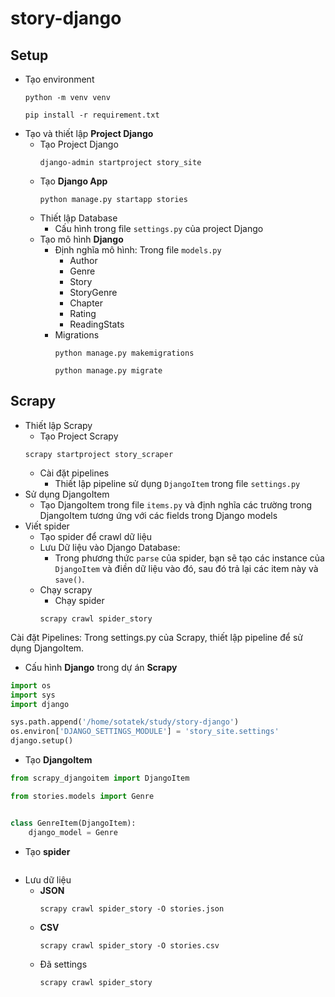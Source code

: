 # story-django

## Setup

* Tạo environment
    ```shell
    python -m venv venv 
    ```
    ```shell
    pip install -r requirement.txt 
    ```
* Tạo và thiết lập **Project Django**
    * Tạo Project Django
      ```shell 
      django-admin startproject story_site
      ```
    * Tạo **Django App**
      ```shell
      python manage.py startapp stories
      ```
    * Thiết lập Database
        * Cấu hình trong file `settings.py` của project Django
    * Tạo mô hình **Django**
        * Định nghĩa mô hình: Trong file `models.py`
            * Author
            * Genre
            * Story
            * StoryGenre
            * Chapter
            * Rating
            * ReadingStats
        * Migrations
          ```shell
          python manage.py makemigrations
          ```
          ```shell
          python manage.py migrate
          ```

## Scrapy

* Thiết lập Scrapy
    * Tạo Project Scrapy
  ```shell
  scrapy startproject story_scraper
  ```
    * Cài đặt pipelines
        * Thiết lập pipeline sử dụng `DjangoItem` trong file `settings.py`
* Sử dụng DjangoItem
    * Tạo DjangoItem trong file `items.py` và định nghĩa các trường trong DjangoItem tương ứng với các fields trong
      Django models
* Viết spider
    * Tạo spider để crawl dữ liệu
    * Lưu Dữ liệu vào Django Database:
        * Trong phương thức `parse` của spider, bạn sẽ tạo các instance của `DjangoItem` và điền dữ liệu vào đó, sau đó
          trả lại các item này và `save()`.
    * Chạy scrapy
        * Chạy spider
      ```shell
      scrapy crawl spider_story
      ```

Cài đặt Pipelines: Trong settings.py của Scrapy, thiết lập pipeline để sử dụng DjangoItem.

* Cấu hình **Django** trong dự án **Scrapy**

```python
import os
import sys
import django

sys.path.append('/home/sotatek/study/story-django')
os.environ['DJANGO_SETTINGS_MODULE'] = 'story_site.settings'
django.setup()
```

* Tạo **DjangoItem**

```python
from scrapy_djangoitem import DjangoItem

from stories.models import Genre


class GenreItem(DjangoItem):
    django_model = Genre
```

* Tạo **spider**

```python

```

* Lưu dữ liệu
    * **JSON**
      ```shell
      scrapy crawl spider_story -O stories.json
      ```
    * **CSV**
      ```shell
      scrapy crawl spider_story -O stories.csv
      ```
    * Đã settings
      ```shell
      scrapy crawl spider_story
      ```
    